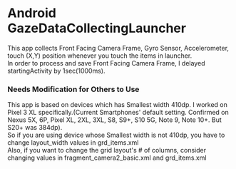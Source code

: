 # Android GazeDataCollectingLauncher
This app collects Front Facing Camera Frame, Gyro Sensor, Accelerometer, touch (X,Y) position whenever you touch the items in launcher.<br>
In order to process and save Front Facing Camera Frame, I delayed startingActivity by 1sec(1000ms).<br>
### Needs Modification for Others to Use
This app is based on devices which has Smallest width 410dp. I worked on Pixel 3 XL specifically.(Current Smartphones' default setting. Confirmed on Nexus 5X, 6P, Pixel XL, 2XL, 3XL, S8, S9+, S10 5G, Note 9, Note 10+. But S20+ was 384dp). <br>
So if you are using device whose Smallest width is not 410dp, you have to change layout_width values in grd_items.xml<br>
Also, if you want to change the grid layout's # of columns, consider changing values in fragment_camera2_basic.xml and grd_items.xml<br>


